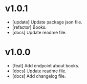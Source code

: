 # v1.0.1

- [update] Update package json file.
- [refactor] Books.
- [docs] Update readme file.

# v1.0.0

- [feat] Add endpoint about books.
- [docs] Update readme file.
- [docs] Add changelog file.